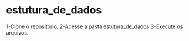 # estutura_de_dados

1-Clone o repositório.
2-Acesse a pasta estutura_de_dados
3-Execute os arquivos. 
